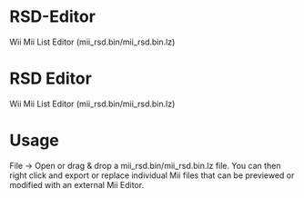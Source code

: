 # RSD-Editor
Wii Mii List Editor (mii_rsd.bin/mii_rsd.bin.lz)

# RSD Editor
Wii Mii List Editor (mii_rsd.bin/mii_rsd.bin.lz)

# Usage
File → Open or drag & drop a mii_rsd.bin/mii_rsd.bin.lz file. You can then right click and export or replace individual Mii files that can be previewed or modified with an external Mii Editor.
